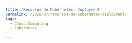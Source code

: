 ```yaml
---
title: 'Recursos de Kubernetes: Deployment'
permalink: /2018/07/recursos-de-kubernetes-deployment/
tags:
  - Cloud Computing
  - kubernetes

---
```

